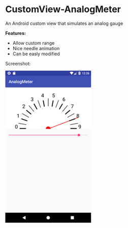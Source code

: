 # CustomView-AnalogMeter
An Android custom view that simulates an analog gauge

**Features:**

* Allow custom range
* Nice needle animation
* Can be easly modified

Screenshot:

<img src="images/screenshot.png" alt="Screenshot" width="270" height="480">
